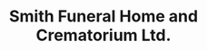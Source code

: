 ---
title: "Smith Funeral Home and Crematorium Ltd."
url: /brooks/smith-funeral-home-and-crematorium-ltd/
shop: funeral directors
---